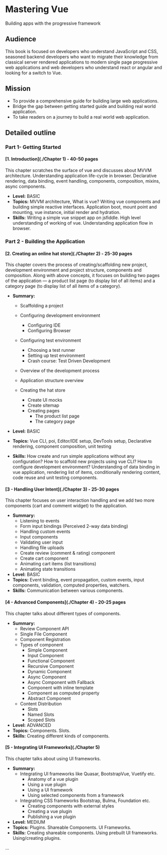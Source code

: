 # Mastering Vue

Building apps with the progressive framework

## Audience

This book is focused on developers who understand JavaScript and CSS, seasoned backend developers who want to migrate their knowledge from classical server rendered applications to modern single page progressive web applications and web developers who understand react or angular and looking for a switch to Vue.

## Mission

* To provide a comprehensive guide for building large web applications.
* Bridge the gap between getting started guide and building real world application.
* To take readers on a journey to build a real world web application.

## Detailed outline

### Part 1- Getting Started

#### [1. Introduction](./Chapter 1) - 40-50 pages

This chapter scratches the surface of vue and discusses about MVVM architecture. Understanding application life-cycle in browser.
Declarative rendering, data binding, event handling, components, composition, mixins, async components.

* **Level:** BASIC
* **Topics:**
  MVVM architecture, What is vue? Writing vue components and building simple reactive interfaces. Application boot, mount point and mounting, vue instance, initial render and hydration.
* **Skills:**
  Writing a simple vue snippet app on jsfiddle. High level understanding of working of vue. Understanding application flow in browser.

### Part 2 - Building the Application

#### [2. Creating an online hat store](./Chapter 2) - 25-30 pages

This chapter covers the process of creating/scaffolding new project, development environment and project structure, components and composition. Along with above concepts, it focuses on building two pages of the application — a product list page (to display list of all items) and a category page (to display list of all items of a category).

* **Summary:**

  * Scaffolding a project
  * Configuring development environment
    * Configuring IDE
    * Configuring Browser
  * Configuring test environment
    * Choosing a test runner
    * Setting up test environment
    * Crash course: Test Driven Development
  * Overview of the development process
  * Application structure overview
  * Creating the hat store

    * Create UI mocks
    * Create sitemap
    * Creating pages
      * The product list page
      * The category page

* **Level:** BASIC
* **Topics:**
  Vue CLI, poi, Editor/IDE setup, DevTools setup, Declarative rendering, component composition, unit testing
* **Skills:**
  How create and run simple applications without any configuration? How to scaffold new projects using vue CLI? How to configure development environment? Understanding of data binding in vue application, rendering list of items, conditionally rendering content, code reuse and unit testing components.

#### [3 - Handling User Intent](./Chapter 3) - 25-30 pages

This chapter focuses on user interaction handling and we add two more components (cart and comment widget) to the application.

* **Summary:**
  * Listening to events
  * Form input bindings (Perceived 2-way data binding)
  * Handling custom events
  * Input components
  * Validating user input
  * Handling file uploads
  * Create review (comment & rating) component
  * Create cart component
  * Animating cart items (list transitions)
  * Animating state transitions
* **Level:** BASIC
* **Topics:** Event binding, event propagation, custom events, input components, validation, computed properties, watchers.
* **Skills:** Communication between various components.

#### [4 - Advanced Components](./Chapter 4) - 20-25 pages

This chapter talks about different types of components.

* **Summary:**
  * Review Component API
  * Single File Component
  * Component Registration
  * Types of component
    * Simple Component
    * Input Component
    * Functional Component
    * Recursive Component
    * Dynamic Component
    * Async Component
    * Async Component with Fallback
    * Component with inline template
    * Component as computed property
    * Abstract Component
  * Content Distribution
    * Slots
    * Named Slots
    * Scoped Slots
* **Level:** ADVANCED
* **Topics:**
  Components. Slots.
* **Skills:**
  Creating different kinds of components.

#### [5 - Integrating UI Frameworks](./Chapter 5)

This chapter talks about using UI frameworks.

* **Summary:**
  * Integrating UI frameworks like Quasar, BootstrapVue, Vuetify etc.
    * Anatomy of a vue plugin
    * Using a vue plugin
    * Using a UI framework
    * Using selected components from a framework
  * Integrating CSS frameworks Bootstrap, Bulma, Foundation etc.
    * Creating components with external styles
    * Creating a vue plugin
    * Publishing a vue plugin
* **Level:** MEDIUM
* **Topics:**
  Plugins. Shareable Components. UI Frameworks.
* **Skills:**
  Creating shareable components. Using prebuilt UI frameworks. Using/creating plugins.

...